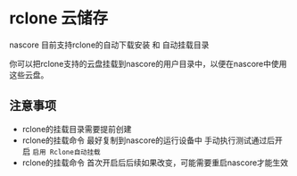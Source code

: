 # rclone 云储存

nascore 目前支持rclone的自动下载安装 和 自动挂载目录

你可以把rclone支持的云盘挂载到nascore的用户目录中，以便在nascore中使用这些云盘。

## 注意事项

- rclone的挂载目录需要提前创建
- rclone的挂载命令 最好复制到nascore的运行设备中 手动执行测试通过后开启 `启用 Rclone自动挂载`
- rclone的挂载命令 首次开启后后续如果改变，可能需要重启nascore才能生效
